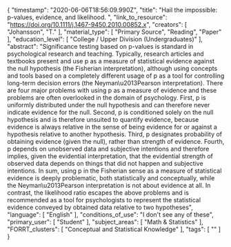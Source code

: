 {
    "timestamp": "2020-06-06T18:56:09.990Z",
    "title": "Hail the impossible: p-values, evidence, and likelihood. ",
    "link_to_resource": "https://doi.org/10.1111/j.1467-9450.2010.00852.x",
    "creators": [
        "Johansson",
        "T."
    ],
    "material_type": [
        "Primary Source",
        "Reading",
        "Paper"
    ],
    "education_level": [
        "College / Upper Division (Undergraduates)"
    ],
    "abstract": "Significance testing based on p-values is standard in psychological research and teaching. Typically, research articles and textbooks present and use p as a measure of statistical evidence against the null hypothesis (the Fisherian interpretation), although using concepts and tools based on a completely different usage of p as a tool for controlling long-term decision errors (the Neyman\u2013Pearson interpretation). There are four major problems with using p as a measure of evidence and these problems are often overlooked in the domain of psychology. First, p is uniformly distributed under the null hypothesis and can therefore never indicate evidence for the null. Second, p is conditioned solely on the null hypothesis and is therefore unsuited to quantify evidence, because evidence is always relative in the sense of being evidence for or against a hypothesis relative to another hypothesis. Third, p designates probability of obtaining evidence (given the null), rather than strength of evidence. Fourth, p depends on unobserved data and subjective intentions and therefore implies, given the evidential interpretation, that the evidential strength of observed data depends on things that did not happen and subjective intentions. In sum, using p in the Fisherian sense as a measure of statistical evidence is deeply problematic, both statistically and conceptually, while the Neyman\u2013Pearson interpretation is not about evidence at all. In contrast, the likelihood ratio escapes the above problems and is recommended as a tool for psychologists to represent the statistical evidence conveyed by obtained data relative to two hypotheses",
    "language": [
        "English"
    ],
    "conditions_of_use": "I don't see any of these",
    "primary_user": [
        "Student"
    ],
    "subject_areas": [
        "Math & Statistics"
    ],
    "FORRT_clusters": [
        "Conceptual and Statistical Knowledge"
    ],
    "tags": [
        ""
    ]
}